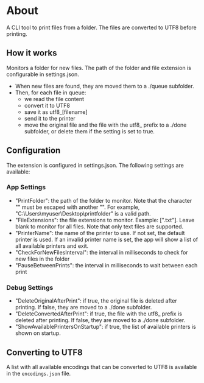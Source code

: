 # About

A CLI tool to print files from a folder. The files are converted to UTF8 before printing.

## How it works

Monitors a folder for new files. The path of the folder and file extension is configurable in settings.json.

- When new files are found, they are moved them to a ./queue subfolder.
- Then, for each file in queue:
  - we read the file content
  - convert it to UTF8
  - save it as utf8\_[filename]
  - send it to the printer
  - move the original file and the file with the utf8\_ prefix to a ./done subfolder, or delete them if the setting is set to true.

## Configuration

The extension is configured in settings.json. The following settings are available:

### App Settings

- "PrintFolder": the path of the folder to monitor. Note that the character "\" must be escaped with another "\". For example, "C:\\Users\\myuser\\Desktop\\printfolder" is a valid path.
- "FileExtensions": the file extensions to monitor. Example: [".txt"]. Leave blank to monitor for all files. Note that only text files are supported.
- "PrinterName": the name of the printer to use. If not set, the default printer is used. If an invalid printer name is set, the app will show a list of all available printers and exit.
- "CheckForNewFilesInterval": the interval in milliseconds to check for new files in the folder
- "PauseBetweenPrints": the interval in milliseconds to wait between each print

### Debug Settings

- "DeleteOriginalAfterPrint": if true, the original file is deleted after printing. If false, they are moved to a ./done subfolder.
- "DeleteConvertedAfterPrint": if true, the file with the utf8\_ prefix is deleted after printing. If false, they are moved to a ./done subfolder.
- "ShowAvailablePrintersOnStartup": if true, the list of available printers is shown on startup.

## Converting to UTF8

A list with all available encodings that can be converted to UTF8 is available in the `encodings.json` file.
